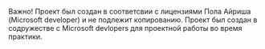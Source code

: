 Важно! 
Проект был создан в соответсвии с лицензиями Пола Айриша (Microsoft developer) и не подлежит копированию. 
Проект был создан в содружестве с Microsoft devlopers для проектной работы во время практики.
